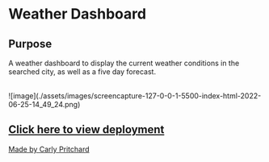 # Weather Dashboard

## Purpose
A weather dashboard to display the current weather conditions in the searched city, as well as a five day forecast. 

</br>
![image](./assets/images/screencapture-127-0-0-1-5500-index-html-2022-06-25-14_49_24.png)
</br>

## [Click here to view deployment](https://cjpritch.github.io/weather-dashboard/)

[Made by Carly Pritchard](https://github.com/cjpritch) 


